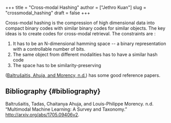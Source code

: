 +++
title = "Cross-modal Hashing"
author = ["Jethro Kuan"]
slug = "crossmodal_hashing"
draft = false
+++

Cross-modal hashing is the compression of high dimensional data into
compact binary codes with similar binary codes for similar objects.
The key ideas is to create codes for cross-modal retrieval. The
constraints are :

1.  It has to be an N-dimensional hamming space -- a binary
    representation with a controllable number of bits.
2.  The same object from different modalities has to have a similar
    hash code
3.  The space has to be similarity-preserving

([Baltrušaitis, Ahuja, and Morency, n.d.](#org53458be)) has some good reference
papers.

## Bibliography {#bibliography}

<a id="org53458be"></a>Baltrušaitis, Tadas, Chaitanya Ahuja, and Louis-Philippe Morency. n.d. “Multimodal Machine Learning: A Survey and Taxonomy.” <http://arxiv.org/abs/1705.09406v2>.
